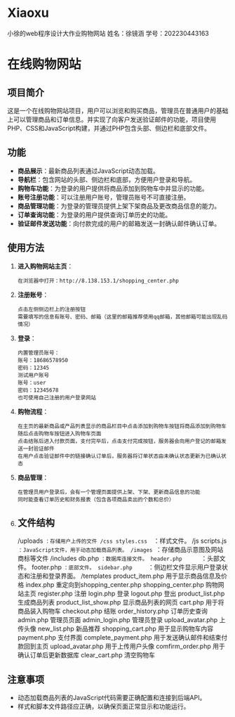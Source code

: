 # Xiaoxu
小徐的web程序设计大作业购物网站
姓名：徐镜涵
学号：202230443163
# 在线购物网站

## 项目简介
这是一个在线购物网站项目，用户可以浏览和购买商品，管理员在普通用户的基础上可以管理商品和订单信息。并实现了向客户发送验证邮件的功能，项目使用PHP、CSS和JavaScript构建，并通过PHP包含头部、侧边栏和底部文件。

## 功能
- **商品展示**：最新商品列表通过JavaScript动态加载。
- **导航栏**：包含网站的头部、侧边栏和底部，方便用户登录和导航。
- **购物车功能**：为登录的用户提供将商品添加到购物车中并显示的功能。
- **账号注册功能**：可以注册用户账号，管理员账号不可直接注册。
- **商品管理功能**：为登录的管理员提供上架下架商品及更改商品信息的能力。
- **订单查询功能**：为登录的用户提供查询订单历史的功能。
- **验证邮件发送功能**：向付款完成的用户的邮箱发送一封确认邮件确认订单。
  
## 使用方法
1. **进入购物网站主页**：
    ```
    在浏览器中打开：http://8.138.153.1/shopping_center.php
    ```
2. **注册账号**：
    ```
    点击左侧侧边栏上的注册按钮
    需要填写的信息有账号、密码、邮箱（这里的邮箱推荐使用qq邮箱，其他邮箱可能出现乱码情况）
    ```
3. **登录**：
    ```
    内置管理员账号：
    账号：18686578950
    密码：12345
    测试用户账号
    账号：user
    密码：12345678
    也可使用自己注册的用户登录网站
    ```
4. **购物流程**：
    ```
    在主页的最新商品或产品列表显示的商品栏目中点击添加到购物车按钮将商品添加到购物车
    随后点击购物车按钮进入购物车页面
    点击结账后进入付款页面，支付完毕后，点击支付完成按钮，服务器会向用户登记的邮箱发送一封验证邮件
    在用户点击验证邮件中的链接确认订单后，服务器将订单状态由未确认状态更新为已确认状态
    ```

5. **商品管理**：
    ```
    在管理员用户登录后，会有一个管理页面提供上架、下架、更新商品信息的功能
    同时能查看订单历史和财务报表（包含各项商品卖出的个数和总价）
    ```

6. ## 文件结构

    /uploads
            `：存储用户上传的文件
    /css
        styles.css  `：样式文件。
    /js
        scripts.js   `：JavaScript文件，用于动态加载商品列表。
    /images
              `：存储商品示意图及网站商标等文件
    /includes
        db.php    `：数据库连接文件。
        header.php      `：头部文件。
        footer.php      `：底部文件。
        sidebar.php     `：侧边栏文件显示用户登录状态和注册和登录界面。
    /templates
        product_item.php              用于显示商品信息及价格
    index.php                    重定向到shopping_center.php
    shopping_center.php          购物网站主页
    register.php                 注册
    login.php                    登录 
    logout.php                   登出
    product_list.php             生成商品列表
    product_list_show.php        显示商品列表的网页
    cart.php                     用于将商品装入购物车
    checkout.php                 结账
    order_history.php            订单历史查询
    admin.php                    管理员页面
    admin_login.php              管理员登录
    upload_avatar.php            上传头像
    new_list.php                 新品推荐
    shopping_cart.php            用于显示购物车内容
    payment.php                  支付界面
    complete_payment.php         用于发送确认邮件和结束付款回到主页
    upload_avatar.php            用于上传用户头像
    comfirm_order.php            用于确认订单后更新数据库
    clear_cart.php               清空购物车

## 注意事项
- 动态加载商品列表的JavaScript代码需要正确配置和连接到后端API。
- 样式和脚本文件路径应正确，以确保页面正常显示和功能运行。

